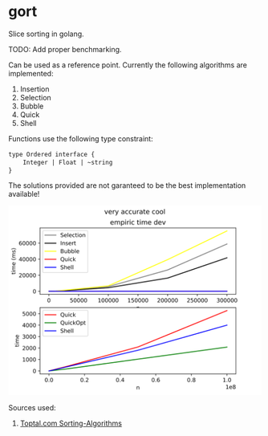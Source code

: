 # gort
Slice sorting in golang.

TODO: Add proper benchmarking.

Can be used as a reference point.
Currently the following algorithms are implemented:
1) Insertion
2) Selection
3) Bubble
4) Quick
5) Shell

Functions use the following type constraint:
```
type Ordered interface {
	Integer | Float | ~string
}
```
The solutions provided are not garanteed to be the best implementation available!

![alt text](stat.svg)

Sources used:
1) [Toptal.com Sorting-Algorithms](https://www.toptal.com/developers/sorting-algorithms)

